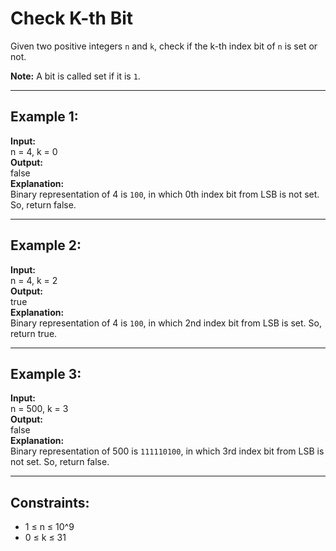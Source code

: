# Check K-th Bit

Given two positive integers `n` and `k`, check if the k-th index bit of `n` is set or not.

**Note:** A bit is called set if it is `1`.

---

## Example 1:

**Input:**  
n = 4, k = 0  
**Output:**  
false  
**Explanation:**  
Binary representation of 4 is `100`, in which 0th index bit from LSB is not set. So, return false.

---

## Example 2:

**Input:**  
n = 4, k = 2  
**Output:**  
true  
**Explanation:**  
Binary representation of 4 is `100`, in which 2nd index bit from LSB is set. So, return true.

---

## Example 3:

**Input:**  
n = 500, k = 3  
**Output:**  
false  
**Explanation:**  
Binary representation of 500 is `111110100`, in which 3rd index bit from LSB is not set. So, return false.

---

## Constraints:

- 1 ≤ n ≤ 10^9
- 0 ≤ k ≤ 31
